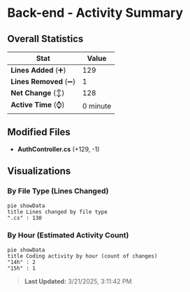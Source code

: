 # Back-end - Activity Summary 

## Overall Statistics

| Stat                   | Value                                                             |
| ---------------------- | ----------------------------------------------------------------- |
| **Lines Added** (➕)   | 129                                          |
| **Lines Removed** (➖) | 1                                        |
| **Net Change** (↕)    | 128                |
| **Active Time** (⌚)   | 0 minute |


## Modified Files
- **AuthController.cs** (+129, -1)

## Visualizations

### By File Type (Lines Changed)

```mermaid
pie showData
title Lines changed by file type
".cs" : 130
```

### By Hour (Estimated Activity Count)

```mermaid
pie showData
title Coding activity by hour (count of changes)
"14h" : 2
"15h" : 1
```


> **Last Updated:** 3/21/2025, 3:11:42 PM